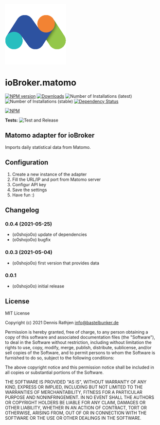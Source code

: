 ![Logo](admin/matomo.png)

# ioBroker.matomo

[![NPM version](https://img.shields.io/npm/v/iobroker.matomo.svg)](https://www.npmjs.com/package/iobroker.matomo)
[![Downloads](https://img.shields.io/npm/dm/iobroker.matomo.svg)](https://www.npmjs.com/package/iobroker.matomo)
![Number of Installations (latest)](https://iobroker.live/badges/matomo-installed.svg)
![Number of Installations (stable)](https://iobroker.live/badges/matomo-stable.svg)
[![Dependency Status](https://img.shields.io/david/o0shojo0o/iobroker.matomo.svg)](https://david-dm.org/o0shojo0o/iobroker.matomo)

[![NPM](https://nodei.co/npm/iobroker.matomo.png?downloads=true)](https://nodei.co/npm/iobroker.matomo/)

**Tests:** ![Test and Release](https://github.com/o0shojo0o/ioBroker.matomo/workflows/Test%20and%20Release/badge.svg)

## Matomo adapter for ioBroker

Imports daily statistical data from Matomo.

## Configuration

1. Create a new instance of the adapter
2. Fill the URL/IP and port from Matomo server
3. Configur API key
4. Save the settings
5. Have fun :)

## Changelog

<!--
 https://github.com/AlCalzone/release-script#usage
    npm run release minor -- --all 0.9.8 -> 0.10.0
    npm run release patch -- --all 0.9.8 -> 0.9.9
    npm run release prerelease beta -- --all v0.2.1 -> v0.2.2-beta.0
	Placeholder for the next version (at the beginning of the line):
	### **WORK IN PROGRESS**
-->

### 0.0.4 (2021-05-25)

-   (o0shojo0o) update of dependencies
-   (o0shojo0o) bugfix

### 0.0.3 (2021-05-04)

-   (o0shojo0o) first version that provides data

### 0.0.1

-   (o0shojo0o) initial release

## License

MIT License

Copyright (c) 2021 Dennis Rathjen <info@bastelbunker.de>

Permission is hereby granted, free of charge, to any person obtaining a copy
of this software and associated documentation files (the "Software"), to deal
in the Software without restriction, including without limitation the rights
to use, copy, modify, merge, publish, distribute, sublicense, and/or sell
copies of the Software, and to permit persons to whom the Software is
furnished to do so, subject to the following conditions:

The above copyright notice and this permission notice shall be included in all
copies or substantial portions of the Software.

THE SOFTWARE IS PROVIDED "AS IS", WITHOUT WARRANTY OF ANY KIND, EXPRESS OR
IMPLIED, INCLUDING BUT NOT LIMITED TO THE WARRANTIES OF MERCHANTABILITY,
FITNESS FOR A PARTICULAR PURPOSE AND NONINFRINGEMENT. IN NO EVENT SHALL THE
AUTHORS OR COPYRIGHT HOLDERS BE LIABLE FOR ANY CLAIM, DAMAGES OR OTHER
LIABILITY, WHETHER IN AN ACTION OF CONTRACT, TORT OR OTHERWISE, ARISING FROM,
OUT OF OR IN CONNECTION WITH THE SOFTWARE OR THE USE OR OTHER DEALINGS IN THE
SOFTWARE.
